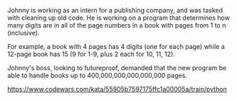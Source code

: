 Johnny is working as an intern for a publishing company, and was tasked with cleaning up old code. He is working on a program that determines how many digits are in all of the page numbers in a book with pages from 1 to n (inclusive).

For example, a book with 4 pages has 4 digits (one for each page) while a 12-page book has 15 (9 for 1-9, plus 2 each for 10, 11, 12).

Johnny's boss, looking to futureproof, demanded that the new program be able to handle books up to 400,000,000,000,000,000 pages.

https://www.codewars.com/kata/55905b7597175ffc1a00005a/train/python